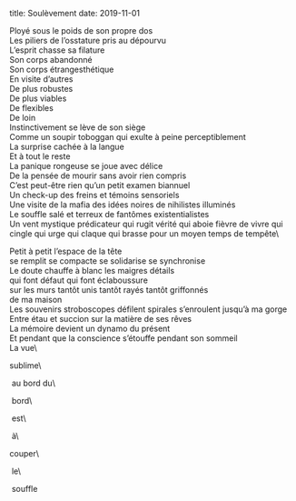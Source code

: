 title: Soulèvement
date: 2019-11-01

Ployé sous le poids de son propre dos\
 Les piliers de l’osstature pris au dépourvu\
 L’esprit chasse sa filature\
        	Son corps abandonné\
 Son corps étrangesthétique\
      	  En visite d’autres\
 De plus robustes\
 De plus viables\
 De flexibles\
 De loin\
 Instinctivement se lève de son siège\
 Comme un soupir toboggan qui exulte à peine perceptiblement\
 La surprise cachée à la langue\
 Et à tout le reste\
 La panique rongeuse se joue avec délice\
 De la pensée de mourir sans avoir rien compris\
 C’est peut-être rien qu’un petit examen biannuel\
 Un check-up des freins et témoins sensoriels\
 Une visite de la mafia des idées noires de nihilistes illuminés\
 Le souffle salé et terreux de fantômes existentialistes\
 Un vent mystique prédicateur qui rugit vérité qui aboie fièvre de vivre  qui cingle qui urge qui claque qui brasse pour un moyen temps de  tempête\

 Petit à petit l’espace de la tête\
 se remplit se compacte se solidarise se synchronise\
 Le doute chauffe à blanc les maigres détails\
 qui font défaut qui font éclaboussure\
 sur les murs tantôt unis tantôt rayés tantôt griffonnés\
 de ma maison\
 Les souvenirs stroboscopes défilent spirales s’enroulent jusqu’à ma gorge\
 Entre étau et succion sur la matière de ses rêves\
 La mémoire devient un dynamo du présent\
 Et pendant que la conscience s’étouffe pendant son sommeil\
 La vue\

sublime\

​              au 		bord 				du\

​                 																	bord\

​																			est\

​																							à\

couper\

​					le\

​										souffle